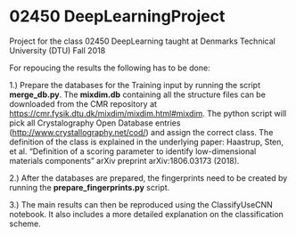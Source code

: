 # 02450 DeepLearningProject
Project for the class 02450 DeepLearning taught at Denmarks Technical University (DTU) Fall 2018

For repoucing the results the following has to be done:

1.) Prepare the databases for the Training input by running the script <b>merge_db.py</b>. The <b>mixdim.db</b> containing all the structure files can be downloaded from the CMR repository at https://cmr.fysik.dtu.dk/mixdim/mixdim.html#mixdim. The python script will pick all Crystalography Open Database entries (http://www.crystallography.net/cod/) and assign the correct class. The definition of the class is explained in the underlying paper: Haastrup, Sten, et al. “Definition of a scoring parameter to identify low-dimensional materials components” arXiv preprint arXiv:1806.03173 (2018).

2.) After the databases are prepared, the fingerprints need to be created by running the <b>prepare_fingerprints.py</b> script.

3.) The main results can then be reproduced using the ClassifyUseCNN notebook. It also includes a more detailed explanation on the classification scheme.

